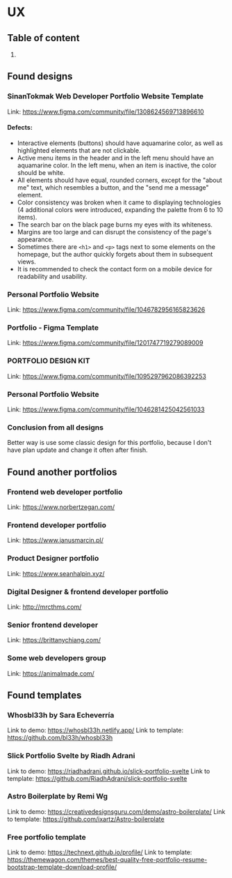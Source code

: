 # UX

## Table of content
1. 

## Found designs
### SinanTokmak Web Developer Portfolio Website Template
Link: https://www.figma.com/community/file/1308624569713896610

#### Defects:
- Interactive elements (buttons) should have aquamarine color, as well as highlighted elements that are not clickable.
- Active menu items in the header and in the left menu should have an aquamarine color. In the left menu, when an item is inactive, the color should be white.
- All elements should have equal, rounded corners, except for the "about me" text, which resembles a button, and the "send me a message" element.
- Color consistency was broken when it came to displaying technologies (4 additional colors were introduced, expanding the palette from 6 to 10 items).
- The search bar on the black page burns my eyes with its whiteness.
- Margins are too large and can disrupt the consistency of the page's appearance.
- Sometimes there are `<h1>` and `<p>` tags next to some elements on the homepage, but the author quickly forgets about them in subsequent views.
- It is recommended to check the contact form on a mobile device for readability and usability.

### Personal Portfolio Website
Link: https://www.figma.com/community/file/1046782956165823626

### Portfolio - Figma Template
Link: https://www.figma.com/community/file/1201747719279089009

### PORTFOLIO DESIGN KIT
Link: https://www.figma.com/community/file/1095297962086392253

### Personal Portfolio Website
Link: https://www.figma.com/community/file/1046281425042561033

### Conclusion from all designs
Better way is use some classic design for this portfolio, because I don't have plan update and change it often after finish.

## Found another portfolios

### Frontend web developer portfolio
Link: https://www.norbertzegan.com/

### Frontend developer portfolio
Link: https://www.janusmarcin.pl/

### Product Designer portfolio
Link: https://www.seanhalpin.xyz/

### Digital Designer & frontend developer portfolio
Link: http://mrcthms.com/

### Senior frontend developer
Link: https://brittanychiang.com/

### Some web developers group
Link: https://animalmade.com/

## Found templates

### Whosbl33h by Sara Echeverría
Link to demo: https://whosbl33h.netlify.app/
Link to template: https://github.com/bl33h/whosbl33h

### Slick Portfolio Svelte by Riadh Adrani
Link to demo: https://riadhadrani.github.io/slick-portfolio-svelte
Link to template: https://github.com/RiadhAdrani/slick-portfolio-svelte

### Astro Boilerplate by Remi Wg
Link to demo: https://creativedesignsguru.com/demo/astro-boilerplate/
Link to template: https://github.com/ixartz/Astro-boilerplate

### Free portfolio template
Link to demo: https://technext.github.io/profile/
Link to template: https://themewagon.com/themes/best-quality-free-portfolio-resume-bootstrap-template-download-profile/
